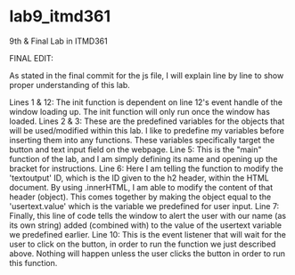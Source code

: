 # lab9_itmd361
9th &amp; Final Lab in ITMD361

FINAL EDIT:

As stated in the final commit for the js file, I will explain line by line to show proper understanding of this lab.

Lines 1 & 12: The init function is dependent on line 12's event handle of the window loading up. The init function will only run once the window has loaded.
Lines 2 & 3: These are the predefined variables for the objects that will be used/modified within this lab. I like to predefine my variables before inserting them into any functions. These variables specifically target the button and text input field on the webpage.
Line 5: This is the "main" function of the lab, and I am simply defining its name and opening up the bracket for instructions.
Line 6: Here I am telling the function to modify the 'textoutput' ID, which is the ID given to the h2 header, within the HTML document. By using .innerHTML, I am able to modify the content of that header (object). This comes together by making the object equal to the 'usertext.value' which is the variable we predefined for user input.
Line 7: Finally, this line of code tells the window to alert the user with our name (as its own string) added (combined with) to the value of the usertext variable we predefined earlier.
Line 10: This is the event listener that will wait for the user to click on the button, in order to run the function we just described above. Nothing will happen unless the user clicks the button in order to run this function.